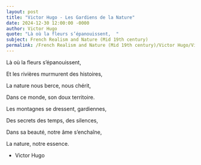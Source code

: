 ```yaml
---
layout: post
title: "Victor Hugo - Les Gardiens de la Nature"
date: 2024-12-30 12:00:00 -0000
author: Victor Hugo
quote: "Là où la fleurs s’épanouissent,  "
subject: French Realism and Nature (Mid 19th century)
permalink: /French Realism and Nature (Mid 19th century)/Victor Hugo/Victor Hugo - Les Gardiens de la Nature
---
```


Là où la fleurs s’épanouissent,  

Et les rivières murmurent des histoires,  

La nature nous berce, nous chérit,  

Dans ce monde, son doux territoire.  

Les montagnes se dressent, gardiennes,  

Des secrets des temps, des silences,  

Dans sa beauté, notre âme s’enchaîne,  

La nature, notre essence.  


- Victor Hugo
